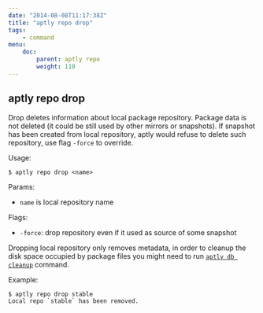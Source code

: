 ```yaml
---
date: "2014-08-08T11:17:38Z"
title: "aptly repo drop"
tags:
    - command
menu:
    doc:
        parent: aptly repo
        weight: 110
---
```



aptly repo drop
---------------

Drop deletes information about local package repository. Package data is
not deleted (it could be still used by other mirrors or snapshots). If
snapshot has been created from local repository, aptly would refuse to
delete such repository, use flag `-force` to override.

Usage:

    $ aptly repo drop <name>

Params:

-   `name` is local repository name

Flags:

-   `-force`: drop repository even if it used as source of some
    snapshot

Dropping local repository only removes metadata, in order to cleanup the
disk space occupied by package files you might need to run
[`aptly db cleanup`](/doc/aptly/db/cleanup/) command.

Example:

    $ aptly repo drop stable
    Local repo `stable` has been removed.

 